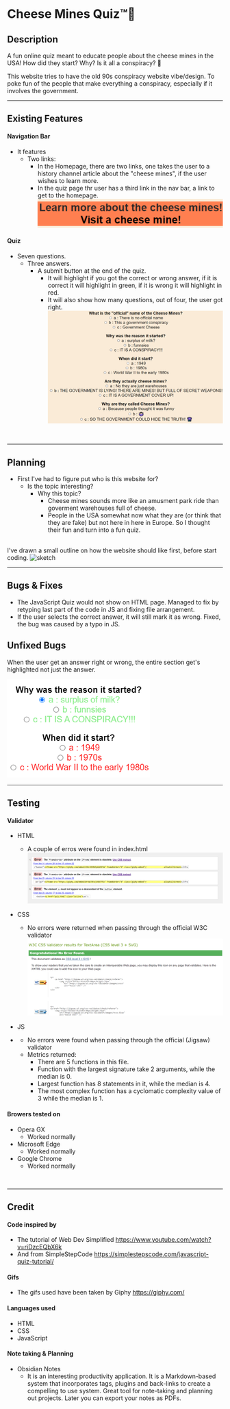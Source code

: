 # Cheese Mines Quiz™🧀

## Description

A fun online quiz meant to educate people about the cheese mines in the USA! How did they start? Why? Is it all a conspiracy? 👀

This website tries to have the old 90s conspiracy website vibe/design. To poke fun of the people that make everything a conspiracy, especially if it involves the government.
<br>
<hr>

## Existing Features

#### Navigation Bar

- It features
  - Two links:
    - In the Homepage, there are two links, one takes the user to a history channel article about the "cheese mines", if the user wishes to learn more.
    - In the quiz page thr user has a third link in the nav bar, a link to get to the homepage.
  ![nav-bar-img](assets/media/nav-bar.png)

#### Quiz

- Seven questions.
  - Three answers.
    - A submit button at the end of the quiz.
      - It will highlight if you got the correct or wrong answer, if it is correct it will highlight in green, if it is wrong it will highlight in red.
      - It will also show how many questions, out of four, the user got right.
![quiz-section](assets/media/quiz-section.png)
<br>
<hr>

## Planning

- First I've had to figure put who is this website for?
  - Is the topic interesting?
    - Why this topic? 
      - Cheese mines sounds more like an amusment park ride than goverment warehouses full of cheese.
      - People in the USA somewhat now what they are (or think that they are fake) but not here in here in Europe. So I thought their fun and turn into a fun quiz.
    <br>

I've drawn a small outline on how the website should like first, before start coding.
![sketch](assets/media/sketch.jpg)
<br>
<hr>

## Bugs & Fixes

- The JavaScript Quiz would not show on HTML page.
Managed to fix by retyping last part of the code in JS and fixing file arrangement.
- If the user selects the correct answer, it will still mark it as wrong.
Fixed, the bug was caused by a typo in JS.

## Unfixed Bugs

When the user get an answer right or wrong, the entire section get's highlighted not just the answer.

![bug](assets/media/Screenshot-answerbug.png)
<br>
<hr>

## Testing

#### Validator

- HTML
  - A couple of erros were found in index.html
![html](assets/media/html-validator.png)

- CSS
  - No errors were returned when passing through the official W3C validator
![css-test](assets/media/css-validator.png)

- JS
- - No errors were found when passing through the official (Jigsaw) validator
  - Metrics returned:
    - There are 5 functions in this file.
    - Function with the largest signature take 2 arguments, while the median is 0.
    - Largest function has 8 statements in it, while the median is 4.
    - The most complex function has a cyclomatic complexity value of 3 while the median is 1.

#### Browers tested on
- Opera GX
  - Worked normally 
- Microsoft Edge
  -  Worked normally
- Google Chrome
  - Worked normally
  
<br>
<hr>

## Credit

#### Code inspired by

- The tutorial of Web Dev Simplified <https://www.youtube.com/watch?v=riDzcEQbX6k>
- And from SimpleStepCode <https://simplestepscode.com/javascript-quiz-tutorial/>

#### Gifs
- The gifs used have been taken by Giphy https://giphy.com/

#### Languages used

- HTML
- CSS
- JavaScript

#### Note taking & Planning

- Obsidian Notes
  - It is an interesting productivity application. It is a Markdown-based system that incorporates tags, plugins and back-links to create a compelling to use system. Great tool for note-taking and planning out projects. Later you can export your notes as PDFs. 
![]()
